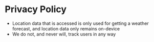 # Privacy Policy
- Location data that is accessed is only used for getting a weather forecast, and location data only remains on-device
- We do not, and never will, track users in any way

